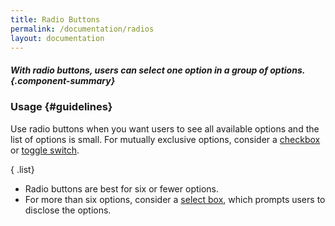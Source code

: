```yaml
---
title: Radio Buttons
permalink: /documentation/radios
layout: documentation
---
```


##### With radio buttons, users can select one option in a group of options.   {.component-summary}

<clr-radios-demo></clr-radios-demo>

### Usage {#guidelines}

Use radio buttons when you want users to see all available options and the list of options is small.  For mutually exclusive options, consider a [checkbox](/documentation/checkboxes) or [toggle switch](/documentation/toggle-switches).

{ .list}
- Radio buttons are best for six or fewer options.
- For more than six options, consider a [select box](/documentation/select-boxes), which prompts users to disclose the options.  
